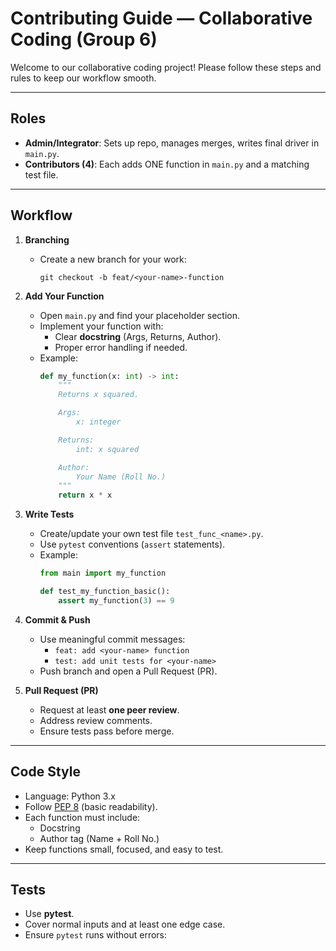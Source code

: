# Contributing Guide — Collaborative Coding (Group 6)

Welcome to our collaborative coding project! Please follow these steps and rules to keep our workflow smooth.

---

## Roles
- **Admin/Integrator**: Sets up repo, manages merges, writes final driver in `main.py`.
- **Contributors (4)**: Each adds ONE function in `main.py` and a matching test file.

---

## Workflow
1. **Branching**
   - Create a new branch for your work:
     ```
     git checkout -b feat/<your-name>-function
     ```
2. **Add Your Function**
   - Open `main.py` and find your placeholder section.
   - Implement your function with:
     - Clear **docstring** (Args, Returns, Author).
     - Proper error handling if needed.
   - Example:
     ```python
     def my_function(x: int) -> int:
         """
         Returns x squared.

         Args:
             x: integer

         Returns:
             int: x squared

         Author:
             Your Name (Roll No.)
         """
         return x * x
     ```
3. **Write Tests**
   - Create/update your own test file `test_func_<name>.py`.
   - Use `pytest` conventions (`assert` statements).
   - Example:
     ```python
     from main import my_function

     def test_my_function_basic():
         assert my_function(3) == 9
     ```
4. **Commit & Push**
   - Use meaningful commit messages:
     - `feat: add <your-name> function`
     - `test: add unit tests for <your-name>`
   - Push branch and open a Pull Request (PR).

5. **Pull Request (PR)**
   - Request at least **one peer review**.
   - Address review comments.
   - Ensure tests pass before merge.

---

## Code Style
- Language: Python 3.x
- Follow [PEP 8](https://peps.python.org/pep-0008/) (basic readability).
- Each function must include:
  - Docstring
  - Author tag (Name + Roll No.)
- Keep functions small, focused, and easy to test.

---

## Tests
- Use **pytest**.
- Cover normal inputs and at least one edge case.
- Ensure `pytest` runs without errors:
